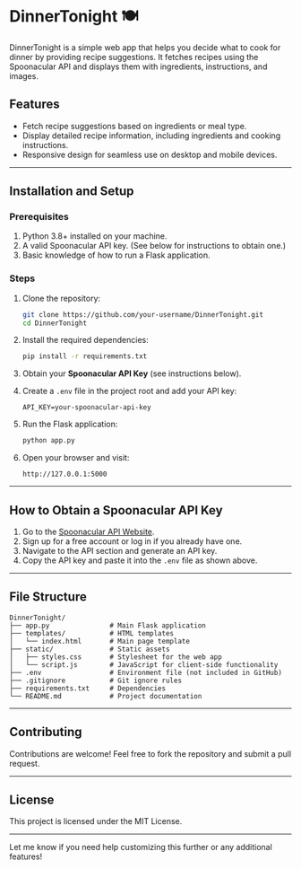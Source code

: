 # DinnerTonight 🍽️

DinnerTonight is a simple web app that helps you decide what to cook for dinner by providing recipe suggestions. It fetches recipes using the Spoonacular API and displays them with ingredients, instructions, and images.

## Features
- Fetch recipe suggestions based on ingredients or meal type.
- Display detailed recipe information, including ingredients and cooking instructions.
- Responsive design for seamless use on desktop and mobile devices.

---

## Installation and Setup

### Prerequisites
1. Python 3.8+ installed on your machine.
2. A valid Spoonacular API key. (See below for instructions to obtain one.)
3. Basic knowledge of how to run a Flask application.

### Steps
1. Clone the repository:
   ```bash
   git clone https://github.com/your-username/DinnerTonight.git
   cd DinnerTonight
   ```

2. Install the required dependencies:
   ```bash
   pip install -r requirements.txt
   ```

3. Obtain your **Spoonacular API Key** (see instructions below).

4. Create a `.env` file in the project root and add your API key:
   ```plaintext
   API_KEY=your-spoonacular-api-key
   ```

5. Run the Flask application:
   ```bash
   python app.py
   ```

6. Open your browser and visit:
   ```
   http://127.0.0.1:5000
   ```

---

## How to Obtain a Spoonacular API Key
1. Go to the [Spoonacular API Website](https://spoonacular.com/food-api).
2. Sign up for a free account or log in if you already have one.
3. Navigate to the API section and generate an API key.
4. Copy the API key and paste it into the `.env` file as shown above.

---

## File Structure
```
DinnerTonight/
├── app.py               # Main Flask application
├── templates/           # HTML templates
│   └── index.html       # Main page template
├── static/              # Static assets
│   ├── styles.css       # Stylesheet for the web app
│   └── script.js        # JavaScript for client-side functionality
├── .env                 # Environment file (not included in GitHub)
├── .gitignore           # Git ignore rules
├── requirements.txt     # Dependencies
└── README.md            # Project documentation
```

---

## Contributing
Contributions are welcome! Feel free to fork the repository and submit a pull request.

---

## License
This project is licensed under the MIT License.

---

Let me know if you need help customizing this further or any additional features!
